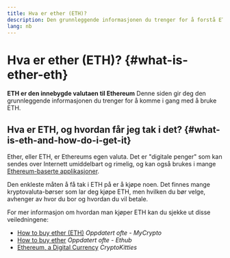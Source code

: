 ```yaml
---
title: Hva er ether (ETH)?
description: Den grunnleggende informasjonen du trenger for å forstå ETH.
lang: nb
---
```


# Hva er ether (ETH)? {#what-is-ether-eth}

<div class="featured">

**ETH er den innebygde valutaen til Ethereum** Denne siden gir deg den grunnleggende informasjonen du trenger for å komme i gang med å bruke ETH.

</div>

## Hva er ETH, og hvordan får jeg tak i det? {#what-is-eth-and-how-do-i-get-it}

Ether, eller ETH, er Ethereums egen valuta. Det er "digitale penger" som kan sendes over Internett umiddelbart og rimelig, og kan også brukes i mange[ Ethereum-baserte applikasjoner](/dapps/).

Den enkleste måten å få tak i ETH på er å kjøpe noen. Det finnes mange kryptovaluta-børser som lar deg kjøpe ETH, men hvilken du bør velge, avhenger av hvor du bor og hvordan du vil betale.

For mer informasjon om hvordan man kjøper ETH kan du sjekke ut disse veiledningene:

- [How to buy ether (ETH)](https://support.mycrypto.com/how-to/getting-started/how-to-buy-ether-with-usd) _Oppdatert ofte - MyCrypto_
- [How to buy ether](https://docs.ethhub.io/using-ethereum/how-to-buy-ether/) _Oppdatert ofte - Ethub_
- [Ethereum, a Digital Currency](https://www.cryptokitties.co/faq#ethereum-a-digital-currency) _CryptoKitties_
